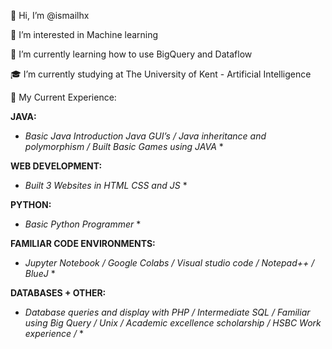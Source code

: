 👋 Hi, I’m @ismailhx

👀 I’m interested in Machine learning 

🌱 I’m currently learning how to use BigQuery and Dataflow

🎓 I’m currently studying at The University of Kent - Artificial Intelligence

📝 My Current Experience:

**JAVA:**

* *Basic Java Introduction
Java GUI’s /
Java inheritance and polymorphism /
Built Basic Games using JAVA* *


**WEB DEVELOPMENT:**

* *Built 3 Websites in HTML CSS and JS* *


**PYTHON:**

* *Basic Python Programmer* *


**FAMILIAR CODE ENVIRONMENTS:**

* *Jupyter Notebook /
Google Colabs /
Visual studio code /
Notepad++ /
BlueJ* *


**DATABASES + OTHER:**

* *Database queries and display with PHP /
Intermediate SQL /
Familiar using Big Query / 
Unix /
Academic excellence scholarship /
HSBC Work experience /* *



<!---
ismailhx/ismailhx is a ✨ special ✨ repository because its `README.md` (this file) appears on your GitHub profile.
You can click the Preview link to take a look at your changes.
--->
